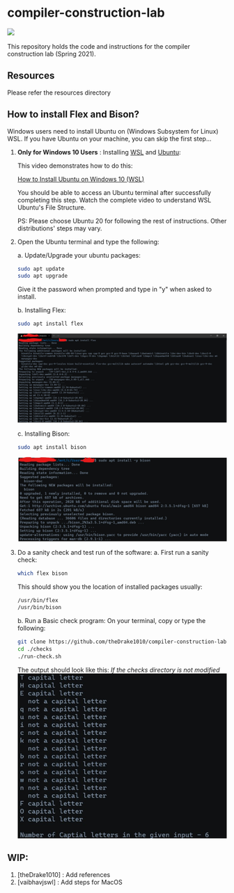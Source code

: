 # compiler-construction-lab

<a href="https://github.com/theDrake1010"><img src="https://img.shields.io/badge/Made%20by-theDrake1010-orange.svg"/></a>

This repository holds the code and instructions for the compiler construction lab (Spring 2021).


## Resources
Please refer the resources directory


## How to install Flex and Bison?

Windows users need to install Ubuntu on (Windows Subsystem for Linux) WSL. 
If you have Ubuntu on your machine, you can skip the first step...


1. **Only for Windows 10 Users** : Installing [WSL](https://docs.microsoft.com/en-us/windows/wsl/about) and [Ubuntu](https://ubuntu.com/):
    
    This video demonstrates how to do this:
    
    [How to Install Ubuntu on Windows 10 (WSL)](https://www.youtube.com/watch?v=X-DHaQLrBi8) 

    You should be able to access an Ubuntu terminal after successfully completing this step.
    Watch the complete video to understand WSL Ubuntu's File Structure.

    PS: Please choose Ubuntu 20 for following the rest of instructions. Other distributions' steps may vary.

2. Open the Ubuntu terminal and type the following:

    a. Update/Upgrade your ubuntu packages:
    ```bash
    sudo apt update
    sudo apt upgrade
    ```
    Give it the password when prompted and type in "y" when asked to install.

    b. Installing Flex:
    ```bash
    sudo apt install flex
    ```
    ![Installing Lex](./images/installing_lex.jpg)

    c. Installing Bison:
    ```bash
    sudo apt install bison
    ```
    ![Installing Bison](./images/installing_bison.jpg)

3. Do a sanity check and test run of the software:
    a. First run a sanity check:
    ```bash
    which flex bison
    ```
    This should show you the location of installed packages usually:
    ```bash
    /usr/bin/flex
    /usr/bin/bison
    ```

    b. Run a Basic check program:
    On your terminal, copy or type the following:
    ```bash
    git clone https://github.com/theDrake1010/compiler-construction-lab.git
    cd ./checks
    ./run-check.sh
    ```
    The output should look like this: *If the checks directory is not modified*
    ![Output of Running Check](./images/check_output.jpg)



## WIP:
1. [theDrake1010] : Add references
2. [vaibhavjswl] : Add steps for MacOS
